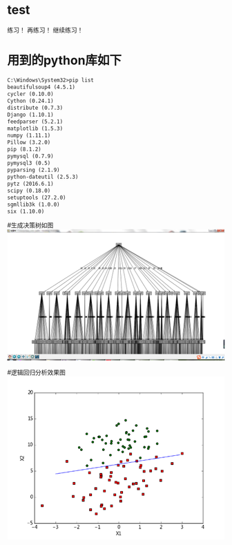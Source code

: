 # test
练习！
再练习！
继续练习！

# 用到的python库如下
```
C:\Windows\System32>pip list
beautifulsoup4 (4.5.1)
cycler (0.10.0)
Cython (0.24.1)
distribute (0.7.3)
Django (1.10.1)
feedparser (5.2.1)
matplotlib (1.5.3)
numpy (1.11.1)
Pillow (3.2.0)
pip (8.1.2)
pymysql (0.7.9)
pymysql3 (0.5)
pyparsing (2.1.9)
python-dateutil (2.5.3)
pytz (2016.6.1)
scipy (0.18.0)
setuptools (27.2.0)
sgmllib3k (1.0.0)
six (1.10.0)
```

#生成决策树如图
![image](https://github.com/bcqtt/pythontest/raw/master/res/decision_tree.png)

#逻辑回归分析效果图
![image](https://github.com/bcqtt/pythontest/raw/master/res/figure_1.png)
